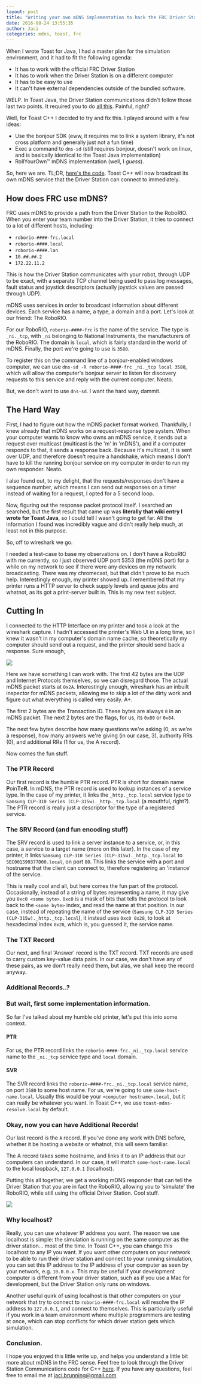 ```yaml
---
layout: post
title: "Writing your own mDNS implementation to hack the FRC Driver Station"
date: 2016-08-24 13:55:35
author: Jaci
categories: mdns, toast, frc
---
```

  When I wrote Toast for Java, I had a master plan for the simulation environment, and it had to fit the following agenda:

- It has to work with the official FRC Driver Station
- It has to work when the Driver Station is on a different computer
- It has to be easy to use
- It can't have external dependencies outside of the bundled software.

<!-- excerpt -->

WELP. In Toast Java, the Driver Station communications didn't follow those last two points. It required you to do [all this](https://github.com/Open-RIO/ToastAPI/wiki/Simulating-Joysticks-and-the-Driver-Station). Painful, right?

Well, for Toast C++ I decided to try and fix this. I played around with a few ideas:

- Use the bonjour SDK (eww, it requires me to link a system library, it's not cross platform and generally just not a fun time)
- Exec a command to `dns-sd` (still requires bonjour, doesn't work on linux, and is basically identical to the Toast Java implementation)
- RollYourOwn™ mDNS implementation (well, I *guess*).

So, here we are. TL;DR, [here's the code](https://github.com/JacisNonsense/ToastCPP/blob/master/Providers/simulation/src/ds_comms.cpp#L35-L131). Toast C++ will now broadcast its own mDNS service that the Driver Station can connect to immediately.
  
  
## How does FRC use mDNS?
FRC uses mDNS to provide a path from the Driver Station to the RoboRIO. When you enter your team number into the Driver Station, it tries to connect to a lot of different hosts, including:

- `roborio-####-frc.local`
- `roborio-####.local`
- `roborio-####.lan`
- `10.##.##.2`
- `172.22.11.2`

This is how the Driver Station communicates with your robot, through UDP to be exact, with a separate TCP channel being used to pass log messages, fault status and joystick descriptors (actually joystick values are passed through UDP).

mDNS uses services in order to broadcast information about different devices. Each service has a name, a type, a domain and a port. Let's look at our friend: The RoboRIO.

For our RoboRIO, `roborio-####-frc` is the name of the service. The type is `_ni._tcp`, with `_ni` belonging to National Instruments, the manufacturers of the RoboRIO. The domain is `local`, which is fairly standard in the world of mDNS. Finally, the port we're going to use is `3580`. 

To register this on the command line of a bonjour-enabled windows computer, we can use `dns-sd -R roborio-####-frc _ni._tcp local 3580`, which will allow the computer's bonjour server to listen for discovery requests to this service and reply with the current computer. Neato.

But, we don't want to use `dns-sd`. I want the hard way, dammit.

## The Hard Way
First, I had to figure out how the mDNS packet format worked. Thankfully, I knew already that mDNS works on a request-response type system. When your computer wants to know who owns an mDNS service, it sends out a request over multicast (multicast is the 'm' in 'mDNS'), and if a computer responds to that, it sends a response back. Because it's multicast, it is sent over UDP, and therefore doesn't require a handshake, which means I don't have to kill the running bonjour service on my computer in order to run my own responder. Neato.

I also found out, to my delight, that the requests/responses don't have a sequence number, which means I can send out responses on a timer instead of waiting for a request, I opted for a 5 second loop.

Now, figuring out the response packet protocol itself. I searched an searched, but the first result that came up was **literally that wiki entry I wrote for Toast Java**, so I could tell I wasn't going to get far. All the information I found was incredibly vague and didn't really help much, at least not in this purpose.

So, off to wireshark we go.

I needed a test-case to base my observations on. I don't have a RoboRIO with me currently, so I just observed UDP port 5353 (the mDNS port) for a while on my network to see if there were any devices on my network broadcasting. There was my chromecast, but that didn't prove to be much help. Interestingly enough, my printer showed up. I remembered that my printer runs a HTTP server to check supply levels and queue jobs and whatnot, as its got a print-server built in. This is my new test subject.

## Cutting In
I connected to the HTTP Interface on my printer and took a look at the wireshark capture. I hadn't accessed the printer's Web UI in a long time, so I knew it wasn't in my computer's domain name cache, so theoretically my computer should send out a request, and the printer should send back a response. Sure enough,

![](http://i.imgur.com/zLu6SsP.png)

Here we have something I can work with. The first 42 bytes are the UDP and Internet Protocols themselves, so we can disregard those. The actual mDNS packet starts at `0x2A`. Interestingly enough, wireshark has an inbuilt inspector for mDNS packets, allowing me to skip a lot of the dirty work and figure out what everything is called very easily. A+.

The first 2 bytes are the Transaction ID. These bytes are always `0` in an mDNS packet. The next 2 bytes are the flags, for us, its `0x80` or `0x84`.

The next few bytes describe how many questions we're asking (0, as we're a response), how many answers we're giving (in our case, 3), authority RRs (0), and additional RRs (1 for us, the A record).

Now comes the fun stuff.

### The PTR Record
Our first record is the humble PTR record. PTR is short for domain name **P**oin**T**e**R**. In mDNS, the PTR record is used to lookup instances of a service type. In the case of my printer, it links the `_http._tcp.local` service type to `Samsung CLP-310 Series (CLP-315w)._http._tcp.local` (a mouthful, right?). The PTR record is really just a descriptor for the type of a registered service.

### The SRV Record (and fun encoding stuff)
The SRV record is used to link a server instance to a service, or, in this case, a service to a target name (more on this later). In the case of my printer, it links `Samsung CLP-310 Series (CLP-315w)._http._tcp.local` to `SEC001599377D00.local`, on port `80`. This links the service with a port and hostname that the client can connect to, therefore registering an 'instance' of the service. 

This is really cool and all, but here comes the fun part of the protocol. Occasionally, instead of a string of bytes representing a name, it may give you `0xc0 <some byte>`. `0xc0` is a mask of bits that tells the protocol to look back to the `<some byte>` index, and read the name at that position. In our case, instead of repeating the name of the service (`Samsung CLP-310 Series (CLP-315w)._http._tcp.local`), it instead uses `0xc0 0x28`, to look at hexadecimal index `0x28`, which is, you guessed it, the service name. 

### The TXT Record
Our next, and final 'Answer' record is the TXT record. TXT records are used to carry custom key-value data pairs. In our case, we don't have any of these pairs, as we don't really need them, but alas, we shall keep the record anyway.

### Additional Records..?

### But wait, first some implementation information.
So far I've talked about my humble old printer, let's put this into some context.

#### PTR
For us, the PTR record links the `roborio-####-frc._ni._tcp.local` service name to the `_ni._tcp` service type and `local` domain. 

#### SVR
The SVR record links the `roborio-####-frc._ni._tcp.local` service name, on port `3580` to some host name. For us, we're going to use `some-host-name.local`. Usually this would be your `<computer hostname>.local`, but it can really be whatever you want. In Toast C++, we use `toast-mdns-resolve.local` by default.

### Okay, now you can have Additional Records!
Our last record is the `A` record. If you've done any work with DNS before, whether it be hosting a website or whatnot, this will seem familiar.

The A record takes some hostname, and links it to an IP address that our computers can understand. In our case, it will match `some-host-name.local` to the local loopback, `127.0.0.1` (localhost). 

Putting this all together, we get a working mDNS responder that can tell the Driver Station that you are in fact the RoboRIO, allowing you to 'simulate' the RoboRIO, while still using the official Driver Station. Cool stuff.

![](http://i.imgur.com/4YBt2Qn.png)

### Why localhost?
Really, you can use whatever IP address you want. The reason we use localhost is simple: the simulation is running on the same computer as the driver station... most of the time. In Toast C++, you can change this localhost to any IP you want. If you want other computers on your network to be able to run their driver station and connect to your running simulation, you can set this IP address to the IP address of your computer as seen by your network, e.g. `10.0.0.x`. This may be useful if your development computer is different from your driver station, such as if you use a Mac for development, but the Driver Station only runs on windows.

Another useful quirk of using localhost is that other computers on your network that try to connect to `roborio-####-frc.local` will resolve the IP address to `127.0.0.1`, and connect to themselves. This is particularly useful if you work in a team environment where multiple programmers are testing at once, which can stop conflicts for which driver station gets which simulation. 

### Conclusion.
I hope you enjoyed this little write up, and helps you understand a little bit more about mDNS in the FRC sense. Feel free to look through the Driver Station Communications code for C++ [here](https://github.com/JacisNonsense/ToastCPP/blob/master/Providers/simulation/src/ds_comms.cpp). If you have any questions, feel free to email me at [jaci.brunning@gmail.com](mailto:jaci.brunning+questions@gmail.com)